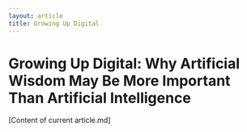 ```yaml
---
layout: article
title: Growing Up Digital
---
```


# Growing Up Digital: Why Artificial Wisdom May Be More Important Than Artificial Intelligence

[Content of current article.md]